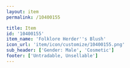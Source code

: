 ```yaml
---
layout: item
permalink: /10400155

title: Item
id: '10400155'
item_name: 'Folklore Herder''s Blush'
icon_url: 'item/icon/customize/10400155.png'
sub_header: ['Gender: Male', 'Cosmetic']
footer: ['Untradable, Unsellable']
---
```

